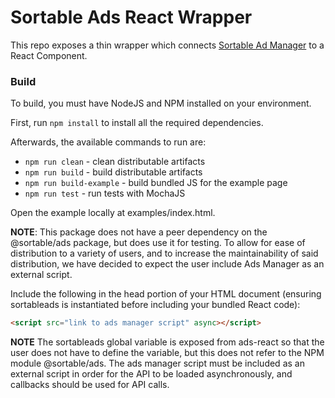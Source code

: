 # Sortable Ads React Wrapper

This repo exposes a thin wrapper which connects [Sortable Ad Manager](https://github.com/sortable/ads) to a React Component.

### Build

To build, you must have NodeJS and NPM installed on your environment.

First, run `npm install` to install all the required dependencies.

Afterwards, the available commands to run are:

* `npm run clean` - clean distributable artifacts
* `npm run build` - build distributable artifacts
* `npm run build-example` - build bundled JS for the example page
* `npm run test` - run tests with MochaJS

Open the example locally at examples/index.html.

**NOTE**:
This package does not have a peer dependency on the @sortable/ads package, but does use it for testing. To allow for ease of distribution to a variety of users, and to increase the maintainability of said distribution, we have decided to expect the user include Ads Manager as an external script.

Include the following in the head portion of your HTML document (ensuring sortableads is instantiated before including your bundled React code):

```html
<script src="link to ads manager script" async></script>
```

**NOTE**
The sortableads global variable is exposed from ads-react so that the user does not have to define the variable, but this does not refer to the NPM module @sortable/ads. The ads manager script must be included as an external script in order for the API to be loaded asynchronously, and callbacks should be used for API calls.
